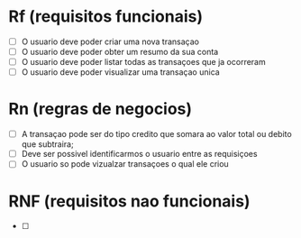 # Rf (requisitos funcionais)

- [ ] O usuario deve poder criar uma nova transaçao
- [ ] O usuario deve poder obter um resumo da sua conta
- [ ] O usuario deve poder listar todas as transaçoes que ja ocorreram
- [ ] O usuario deve poder visualizar uma transaçao unica

# Rn (regras de negocios)

- [ ] A transaçao pode ser do tipo credito que somara ao valor total ou debito que subtraira;
- [ ] Deve ser possivel identificarmos o usuario entre as requisiçoes
- [ ] O usuario so pode vizualzar transaçoes o qual ele criou

# RNF (requisitos nao funcionais)

- [ ] 
